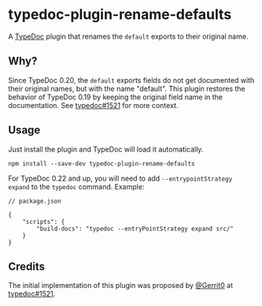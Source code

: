 # typedoc-plugin-rename-defaults

A [TypeDoc](https://github.com/TypeStrong/typedoc) plugin that renames the `default` exports to their original name.

## Why?

Since TypeDoc 0.20, the `default` exports fields do not get documented with their original names, but with the name "default". This plugin restores the behavior of TypeDoc 0.19 by keeping the original field name in the documentation. See [typedoc#1521](https://github.com/TypeStrong/typedoc/issues/1521) for more context.

## Usage

Just install the plugin and TypeDoc will load it automatically.

```console
npm install --save-dev typedoc-plugin-rename-defaults
```

For TypeDoc 0.22 and up, you will need to add `--entrypointStrategy expand` to the `typedoc` command. Example:

```jsonc
// package.json

{
    "scripts": {
        "build-docs": "typedoc --entryPointStrategy expand src/"
    }
}
```

## Credits

The initial implementation of this plugin was proposed by [@Gerrit0](https://github.com/Gerrit0) at [typedoc#1521](https://github.com/TypeStrong/typedoc/issues/1521#issuecomment-791971444).
